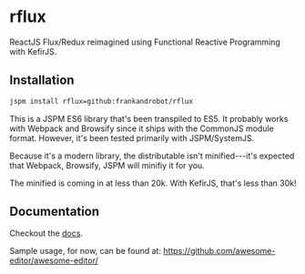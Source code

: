 # rflux

ReactJS Flux/Redux reimagined using Functional Reactive Programming with KefirJS.

## Installation

```bash
jspm install rflux=github:frankandrobot/rflux
```

This is a JSPM ES6 library that's been transpiled to ES5.
It probably works with Webpack and Browsify since it ships with the CommonJS module format.
However, it's been tested primarily with JSPM/SystemJS.

Because it's a modern library, the distributable isn't minified---it's expected that Webpack, Browsify, JSPM
will minifiy it for you.

The minified is coming in at less than 20k. With KefirJS, that's less than 30k!

## Documentation

Checkout the [docs](/docs/).

Sample usage, for now, can be found at: https://github.com/awesome-editor/awesome-editor/
